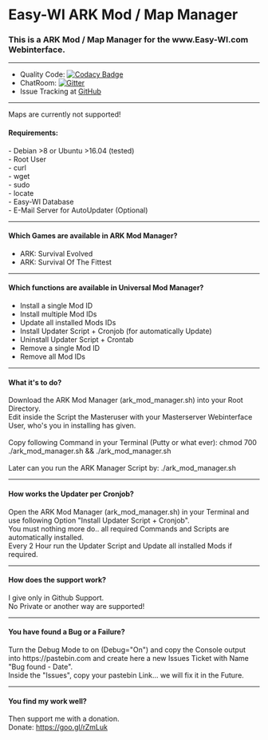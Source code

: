 # Easy-WI ARK Mod / Map Manager

<h3>This is a ARK Mod / Map Manager for the www.Easy-WI.com Webinterface.</h3>

---
- Quality Code: [![Codacy Badge](https://api.codacy.com/project/badge/Grade/b3564e2410b3430e9097f71b0d853910)](https://www.codacy.com/app/Lacrimosa99/Easy-WI-ARK-Mod-Manager?utm_source=github.com&amp;utm_medium=referral&amp;utm_content=Lacrimosa99/Easy-WI-ARK-Mod-Manager&amp;utm_campaign=Badge_Grade)
- ChatRoom: [![Gitter](https://badges.gitter.im/gitterHQ/gitter.svg)](https://gitter.im/Easy-WI-ARK-Mod-Manager/Lobby?utm_source=share-link&utm_medium=link&utm_campaign=share-link)<br>
- Issue Tracking at [GitHub](https://github.com/Lacrimosa99/Easy-WI-ARK-Mod-Manager/issues)

---

Maps are currently not supported!<br>

<h4>Requirements:</h4>
- Debian >8 or Ubuntu >16.04 (tested)<br>
- Root User<br>
- curl<br>
- wget<br>
- sudo<br>
- locate<br>
- Easy-WI Database<br>
- E-Mail Server for AutoUpdater (Optional)<br>

---

<h4>Which Games are available in ARK Mod Manager?</h4>

- ARK: Survival Evolved<br>
- ARK: Survival Of The Fittest<br>

---

<h4>Which functions are available in Universal Mod Manager?</h4>

- Install a single Mod ID<br>
- Install multiple Mod IDs<br>
- Update all installed Mods IDs<br>
- Install Updater Script + Cronjob (for automatically Update)<br>
- Uninstall Updater Script + Crontab<br>
- Remove a single Mod ID<br>
- Remove all Mod IDs<br>

---

<h4>What it's to do?</h4>

Download the ARK Mod Manager (ark_mod_manager.sh) into your Root Directory.<br>
Edit inside the Script the Masteruser with your Masterserver Webinterface User, who's you in installing has given.<br>
<br>
Copy following Command in your Terminal (Putty or what ever):
chmod 700 ./ark_mod_manager.sh && ./ark_mod_manager.sh<br><br>
Later can you run the ARK Manager Script by: ./ark_mod_manager.sh

---

<h4>How works the Updater per Cronjob?</h4>

Open the ARK Mod Manager (ark_mod_manager.sh) in your Terminal and use following Option "Install Updater Script + Cronjob".<br>
You must nothing more do.. all required Commands and Scripts are automatically installed.<br>
Every 2 Hour run the Updater Script and Update all installed Mods if required.<br>

---

<h4>How does the support work?</h4>

I give only in Github Support.<br>
No Private or another way are supported!

---

<h4>You have found a Bug or a Failure?</h4>
Turn the Debug Mode to on (Debug="On") and copy the Console output into https://pastebin.com and create here a new Issues Ticket with Name "Bug found - Date".<br>
Inside the "Issues", copy your pastebin Link... we will fix it in the Future.

---

<h4>You find my work well?</h4>

Then support me with a donation.<br>
Donate: https://goo.gl/rZmLuk

